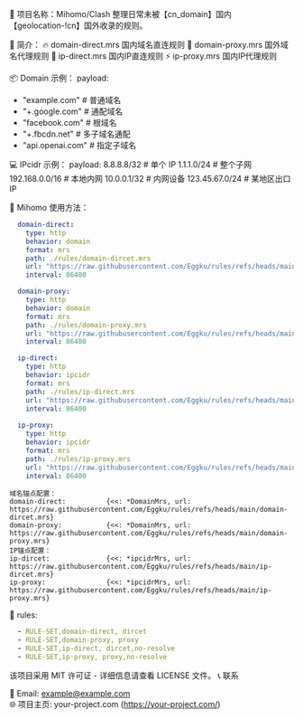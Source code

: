 

📌 项目名称：Mihomo/Clash 整理日常未被【cn_domain】国内【geolocation-!cn】国外收录的规则。




🌟 简介：
 🔥 domain-direct.mrs 国内域名直连规则
 🎨 domain-proxy.mrs 国外域名代理规则
 🚀 ip-direct.mrs 国内IP直连规则
 ⚡ ip-proxy.mrs 国内IP代理规则

📦 Domain 示例：
payload:
  - "example.com"          # 普通域名
  - "+.google.com"         # 通配域名
  - "facebook.com"         # 根域名
  - "+.fbcdn.net"          # 多子域名通配
  - "api.openai.com"       # 指定子域名

💻 IPcidr 示例：
payload:
8.8.8.8/32          # 单个 IP
1.1.1.0/24          # 整个子网
192.168.0.0/16      # 本地内网
10.0.0.1/32         # 内网设备
123.45.67.0/24      # 某地区出口 IP

🚀 Mihomo 使用方法：
```yaml
  domain-direct:
    type: http
    behavior: domain
    format: mrs
    path: ./rules/domain-dircet.mrs
    url: "https://raw.githubusercontent.com/Eggku/rules/refs/heads/main/domain-dircet.mrs"
    interval: 86400

  domain-proxy:
    type: http
    behavior: domain
    format: mrs
    path: ./rules/domain-proxy.mrs
    url: "https://raw.githubusercontent.com/Eggku/rules/refs/heads/main/domain-proxy.mrs"
    interval: 86400

  ip-direct:
    type: http
    behavior: ipcidr
    format: mrs
    path: ./rules/ip-direct.mrs
    url: "https://raw.githubusercontent.com/Eggku/rules/refs/heads/main/ip-direct.mrs"
    interval: 86400
    
  ip-proxy:
    type: http
    behavior: ipcidr
    format: mrs
    path: ./rules/ip-proxy.mrs
    url: "https://raw.githubusercontent.com/Eggku/rules/refs/heads/main/ip-proxy.mrs"
    interval: 86400
```
    域名锚点配置：
    domain-direct:          {<<: *DomainMrs, url: https://raw.githubusercontent.com/Eggku/rules/refs/heads/main/domain-dircet.mrs}
    domain-proxy:           {<<: *DomainMrs, url: https://raw.githubusercontent.com/Eggku/rules/refs/heads/main/domain-proxy.mrs}
    IP锚点配置：
    ip-dircet:              {<<: *ipcidrMrs, url: https://raw.githubusercontent.com/Eggku/rules/refs/heads/main/ip-dircet.mrs}
    ip-proxy:               {<<: *ipcidrMrs, url: https://raw.githubusercontent.com/Eggku/rules/refs/heads/main/ip-proxy.mrs}

🤝 rules:
```yaml
  - RULE-SET,domain-direct, dircet
  - RULE-SET,domain-proxy, proxy
  - RULE-SET,ip-direct, dircet,no-resolve
  - RULE-SET,ip-proxy, proxy,no-resolve
```

该项目采用 MIT 许可证 - 详细信息请查看 LICENSE 文件。
📞 联系

📧 Email: example@example.com  
🌐 项目主页: your-project.com (https://your-project.com/)
